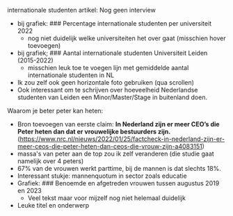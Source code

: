 internationale studenten artikel:
Nog geen interview
- bij grafiek: ### Percentage internationale studenten per universiteit 2022
	- nog niet duidelijk welke universiteiten het over gaat (misschien hover toevoegen)
- bij grafiek; ### Aantal internationale studenten Universiteit Leiden      (2015-2022)
	- misschien leuk toe te voegen lijn met gemiddelde aantal internationale studenten in NL
- Ik zou zelf ook geen horizontale foto gebruiken (qua scrollen)
- Ook interessant om te schrijven over hoeveelheid Nederlandse studenten van Leiden een Minor/Master/Stage in buitenland doen.

Waarom je beter peter kan heten:
- Bron toevoegen van eerste claim: **In Nederland zijn er meer CEO’s die Peter heten dan dat er vrouwelijke bestuurders zijn.** (https://www.nrc.nl/nieuws/2022/01/25/factcheck-in-nederland-zijn-er-meer-ceos-die-peter-heten-dan-ceos-die-vrouw-zijn-a4083151)
- massa's van peter aan de top zou ik zelf veranderen (die studie gaat namelijk over 4 peters)
- 67% van de vrouwen werkt parttime, bij de mannen is dat slechts 18%.
- Interessant stukje: mannenquotum in sector zoals educatie
- Grafiek: ### Benoemde en afgetreden vrouwen tussen augustus 2019 en 2023
	- Veel tekst maar voor mijzelf nog niet helemaal duidelijk
- Leuke titel en onderwerp


